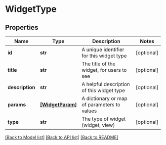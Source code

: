 # WidgetType

## Properties
Name | Type | Description | Notes
------------ | ------------- | ------------- | -------------
**id** | **str** | A unique identifier for this widget type | [optional] 
**title** | **str** | The title of the widget, for users to see | [optional] 
**description** | **str** | A helpful description of this widget type | [optional] 
**params** | [**[WidgetParam]**](WidgetParam.md) | A dictionary or map of parameters to values | [optional] 
**type** | **str** | The type of widget (widget, view) | [optional] 

[[Back to Model list]](../README.md#documentation-for-models) [[Back to API list]](../README.md#documentation-for-api-endpoints) [[Back to README]](../README.md)


